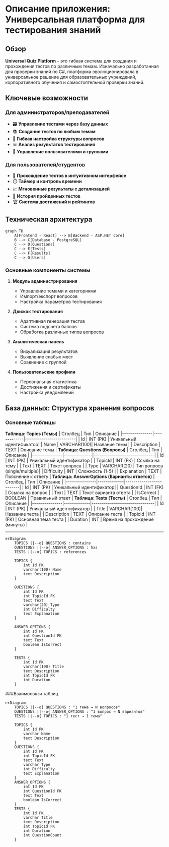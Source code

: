 # Описание приложения: Универсальная платформа для тестирования знаний

## Обзор
**Universal Quiz Platform** - это гибкая система для создания и прохождения тестов по различным темам. Изначально разработанная для проверки знаний по C#, платформа эволюционировала в универсальное решение для образовательных учреждений, корпоративного обучения и самостоятельной проверки знаний.

## Ключевые возможности

### Для администраторов/преподавателей
- 🗃️ **Управление тестами через базу данных**
- 📚 **Создание тестов по любым темам**
- 🧩 **Гибкая настройка структуры вопросов**
- 📊 **Анализ результатов тестирования**
- 👥 **Управление пользователями и группами**

### Для пользователей/студентов
- 🚀 **Прохождение тестов в интуитивном интерфейсе**
- ⏱️ **Таймер и контроль времени**
- 📈 **Мгновенные результаты с детализацией**
- 📝 **История пройденных тестов**
- 🏆 **Система достижений и рейтингов**

## Техническая архитектура
```mermaid
graph TD
    A[Frontend - React] --> B[Backend - ASP.NET Core]
    B --> C[Database - PostgreSQL]
    C --> D[Questions]
    C --> E[Tests]
    C --> F[Results]
    C --> G[Users]
```

### Основные компоненты системы

1. **Модуль администрирования**
   - Управление темами и категориями
   - Импорт/экспорт вопросов
   - Настройка параметров тестирования

2. **Движок тестирования**
   - Адаптивная генерация тестов
   - Система подсчета баллов
   - Обработка различных типов вопросов

3. **Аналитическая панель**
   - Визуализация результатов
   - Выявление слабых мест
   - Сравнение с группой

4. **Пользовательские профили**
   - Персональная статистика
   - Достижения и сертификаты
   - Настройка уведомлений

## База данных: Структура хранения вопросов
### Основные таблицы
**Таблица: Topics (Темы)**
| Столбец       | Тип         | Описание                |
|---------------|-------------|-------------------------|
| Id            | INT (PK)    | Уникальный идентификатор|
| Name          | VARCHAR(100)| Название темы          |
| Description   | TEXT        | Описание темы          |
**Таблица: Questions (Вопросы)**
| Столбец       | Тип          | Описание                     |
|---------------|--------------|------------------------------|
| Id            | INT (PK)     | Уникальный идентификатор     |
| TopicId       | INT (FK)     | Ссылка на тему               |
| Text          | TEXT         | Текст вопроса                |
| Type          | VARCHAR(20)  | Тип вопроса (single/multiple)|
| Difficulty    | INT          | Сложность (1-5)              |
| Explanation   | TEXT         | Пояснение к ответу           |
**Таблица: AnswerOptions (Варианты ответов)**
| Столбец       | Тип         | Описание                |
|---------------|-------------|-------------------------|
| Id            | INT (PK)    | Уникальный идентификатор|
| QuestionId    | INT (FK)    | Ссылка на вопрос        |
| Text          | TEXT        | Текст варианта ответа   |
| IsCorrect     | BOOLEAN     | Правильный ответ        |
**Таблица: Tests (Тесты)**
| Столбец       | Тип         | Описание                      |
|---------------|-------------|-------------------------------|
| Id            | INT (PK)    | Уникальный идентификатор      |
| Title         | VARCHAR(100)| Название теста                |
| Description   | TEXT        | Описание теста                |
| TopicId       | INT (FK)    | Основная тема теста           |
| Duration      | INT         | Время на прохождение (минуты) |
_______________________________________________________________

```mermaid
erDiagram
    TOPICS ||--o{ QUESTIONS : contains
    QUESTIONS ||--o{ ANSWER_OPTIONS : has
    TESTS ||--o{ TOPICS : references

    TOPICS {
        int Id PK
        varchar(100) Name
        text Description
    }
    
    QUESTIONS {
        int Id PK
        int TopicId FK
        text Text
        varchar(20) Type
        int Difficulty
        text Explanation
    }
    
    ANSWER_OPTIONS {
        int Id PK
        int QuestionId FK
        text Text
        boolean IsCorrect
    }
    
    TESTS {
        int Id PK
        varchar(100) Title
        text Description
        int TopicId FK
        int Duration
    }
```

###Взаимосвязи таблиц
```mermaid
erDiagram
    TOPICS ||--o{ QUESTIONS : "1 тема → N вопросов"
    QUESTIONS ||--o{ ANSWER_OPTIONS : "1 вопрос → N вариантов"
    TESTS ||--o{ TOPICS : "1 тест → 1 тема"

    TOPICS {
        int Id PK
        varchar Name
        text Description
    }
    QUESTIONS {
        int Id PK
        int TopicId FK
        text Text
        varchar Type
        int Difficulty
        text Explanation
    }
    ANSWER_OPTIONS {
        int Id PK
        int QuestionId FK
        text Text
        boolean IsCorrect
    }
    TESTS {
        int Id PK
        varchar Title
        text Description
        int TopicId FK
        int Duration
        int QuestionCount
    }
```

